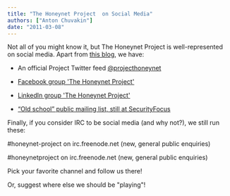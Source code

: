 ```yaml
---
title: "The Honeynet Project  on Social Media"
authors: ["Anton Chuvakin"]
date: "2011-03-08"
---
```


Not all of you might know it, but The Honeynet Project is well-represented on social media. Apart from [this blog](https://www.honeynet.org/blog), we have:

  
  

  
- An official Project Twitter feed [@projecthoneynet](http://twitter.com/projecthoneynet)
  
  
- [Facebook group 'The Honeynet Project'](http://www.facebook.com/group.php?gid=7847102937)
  
  
- [LinkedIn group 'The Honeynet Project'](http://www.linkedin.com/groups?mostPopular=&gid=888767)
  
  
- [“Old school” public mailing list, still at SecurityFocus](http://www.securityfocus.com/archive/119)
  

  
  
Finally, if you consider IRC to be social media (and why not?), we still run these:  

  
#honeynet-project on irc.freenode.net (new, general public enquiries)  
  
  
#honeynetproject on irc.freenode.net (new, general public enquiries)  

  
  
  

Pick your favorite channel and follow us there!

Or, suggest where else we should be "playing"!  
  
<script src="https://connect.facebook.net/en_US/all.js#xfbml=1"></script>
